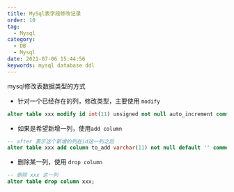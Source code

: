```yaml
---
title: MySql表字段修改记录
order: 10
tag: 
  - Mysql
category: 
  - DB
  - Mysql
date: 2021-07-06 15:44:56
keywords: mysql database ddl
---
```


mysql修改表数据类型的方式

- 针对一个已经存在的列，修改类型，主要使用 `modify`

```sql
alter table xxx modify id int(11) unsigned not null auto_increment comment '主键id'
```

- 如果是希望新增一列，使用`add column`

```sql
-- after 表示这个新增的列在id这一列之后
alter table xxx add column to_add varchar(11) not null default '' comment '新增的列' after `id`;
```

- 删除某一列，使用 `drop column` 

```sql
-- 删除 xxx 这一列
alter table drop column xxx;
```
